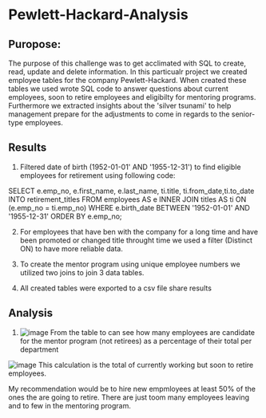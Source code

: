 # Pewlett-Hackard-Analysis

## Puropose:
  The purpose of this challenge was to get acclimated with SQL to create, read, update and delete information. In this particualr project we 
  created employee tables for the company Pewlett-Hackard. When created these tables we used wrote SQL code to answer questions about current employees,
  soon to retire employees and eligibilty for mentoring programs. Furthermore we extracted insights about the 'silver tsunami' to help management prepare 
  for the adjustments to come in regards to the senior-type employees.

## Results
1. Filtered date of birth  (1952-01-01' AND '1955-12-31') to find eligible employees for retirement using following code:

SELECT e.emp_no, e.first_name, e.last_name, ti.title, ti.from_date,ti.to_date
INTO retirement_titles
FROM employees AS e
INNER JOIN titles AS ti
ON (e.emp_no = ti.emp_no)
WHERE e.birth_date BETWEEN '1952-01-01' AND '1955-12-31'
ORDER BY e.emp_no;


2. For employees that have ben with the company for a long time and have been promoted or changed title throught time we used a filter (Distinct ON) to 
  have more reliable data.
 
3. To create the mentor program using unique employee numbers we utilized two joins to join 3 data tables.

4. All created tables were exported to a csv file share results

## Analysis

1. ![image](https://user-images.githubusercontent.com/98116799/161455176-ae1e93c1-348d-44a1-81b4-661d28b125c5.png)
From the table to can see how many employees are candidate for the mentor 
program (not retirees) as a percentage of their total per department



![image](https://user-images.githubusercontent.com/98116799/161455458-3429ad15-e4ec-4bec-896c-173dd27e9c9a.png)
This calculation is the total of currently working but soon to retire employees.

My recommendation would be to hire new empmloyees at least 50% of the  ones
the are going to retire. There are just toom many employees leaving and to few in
the mentoring program.


